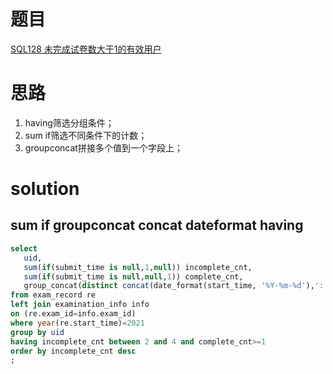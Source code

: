 # 题目

[SQL128 未完成试卷数大于1的有效用户](https://www.nowcoder.com/practice/46cb7a33f7204f3ba7f6536d2fc04286?tpId=240&tqId=2183007&ru=/exam/oj&qru=/ta/sql-advanced/question-ranking&sourceUrl=%2Fexam%2Foj%3Fpage%3D1%26tab%3DSQL%25E7%25AF%2587%26topicId%3D240)

# 思路
1. having筛选分组条件；
2. sum if筛选不同条件下的计数；
3. groupconcat拼接多个值到一个字段上；


# solution

## sum if groupconcat concat dateformat having
```sql
select
   uid,
   sum(if(submit_time is null,1,null)) incomplete_cnt,
   sum(if(submit_time is null,null,1)) complete_cnt,
   group_concat(distinct concat(date_format(start_time, '%Y-%m-%d'),':',tag) separator ';') detail
from exam_record re
left join examination_info info
on (re.exam_id=info.exam_id)
where year(re.start_time)=2021
group by uid
having incomplete_cnt between 2 and 4 and complete_cnt>=1
order by incomplete_cnt desc
;

```